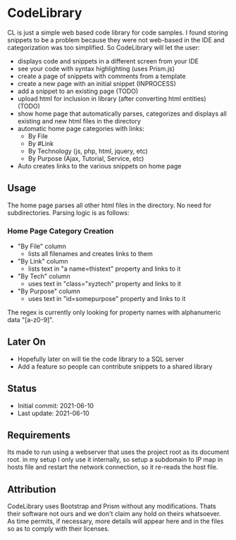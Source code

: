 # CodeLibrary

CL is just a simple web based code library for code samples. I found storing snippets
to be a problem because they were not web-based in the IDE and categorization was
too simplified. So CodeLibrary will let the user:
- displays code and snippets in a different screen from your IDE
- see your code with syntax highlighting (uses Prism.js)
- create a page of snippets with comments from a template 
- create a new page with an initial snippet (INPROCESS)
- add a snippet to an existing page (TODO)
- upload html for inclusion in library (after converting html entities) (TODO)
- show home page that automatically parses, categorizes and displays all existing and new html files in the directory
- automatic home page categories with links:
  - By File
  - By #Link
  - By Technology (js, php, html, jquery, etc)
  - By Purpose (Ajax, Tutorial, Service, etc)
- Auto creates links to the various snippets on home page 

## Usage
The home page parses all other html files in the directory. No need for
subdirectories. Parsing logic is as follows:
### Home Page Category Creation
  - "By File" column 
      - lists all filenames and creates links to them
  - "By Link" column 
      - lists text in "a name=thistext" property and links to it
  - "By Tech" column
      - uses text in "class="xyztech" property and links to it
  - "By Purpose" column
      - uses text in "id=somepurpose" property and links to it

The regex is currently only looking for property names with alphanumeric 
data "[a-z0-9]". 
 

## Later On
- Hopefully later on will tie the code library to a SQL server
- Add a feature so people can contribute snippets to a shared library 

## Status
- Initial commit: 2021-06-10
- Last update: 2021-06-10

## Requirements
Its made to run using a webserver that uses the project root as its document root.
in my setup I only use it internally, so setup a subdomain to IP map in hosts file
and restart the network connection, so it re-reads the host file.

## Attribution
CodeLibrary uses Bootstrap and Prism without any modifications. Thats their software not ours and we don't
claim any hold on theirs whatsoever. As time permits, if necessary, more details will appear here and in the files
so as to comply with their licenses.
